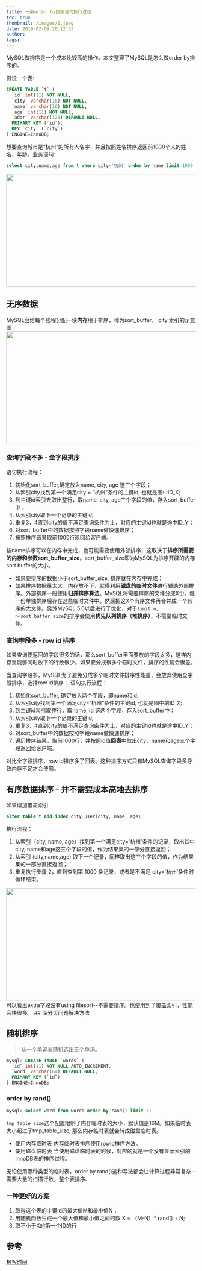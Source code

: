 ```yaml
---
title: 一条order by排序语句执行过程
toc: true
thumbnail: /images/1.jpeg
date: 2019-02-09 20:12:33
author:
tags:
---
```

MySQL做排序是一个成本比较高的操作。本文整理了MySQL是怎么做order by排序的。
<!--more-->
假设一个表:
```sql
CREATE TABLE `t` (
  `id` int(11) NOT NULL,
  `city` varchar(16) NOT NULL,
  `name` varchar(16) NOT NULL,
  `age` int(11) NOT NULL,
  `addr` varchar(128) DEFAULT NULL,
  PRIMARY KEY (`id`),
  KEY `city` (`city`)
) ENGINE=InnoDB;
```
想要查询城市是“杭州”的所有人名字，并且按照姓名排序返回前1000个人的姓名、年龄。业务语句: 
```sql
select city,name,age from t where city='杭州' order by name limit 1000  ;
```
<img src="orderby1.png" width = "600" height = "300" alt="" align= />

## 无序数据
MySQL会给每个线程分配一块**内存**用于排序，称为sort_buffer。
city 索引的示意图：
<img src="orderby2.png" width = "600" height = "300" alt="" align= />
### 查询字段不多 - 全字段排序
语句执行流程：
1. 初始化sort_buffer,确定放入name, city, age 这三个字段；
2. 从索引city找到第一个满足city = “杭州”条件的主键id, 也就是图中ID_X;
3. 到主键id索引去取出整行，取name, city, age三个字段的值，存入sort_buffer中；
4. 从索引city取下一个记录的主键id;
5. 重复3，4直到city的值不满足查询条件为止，对应的主键id也就是途中ID_Y；
6. 对sort_buffer中的数据按照字段name做快速排序；
7. 按照排序结果取前1000行返回给客户端。

按name排序可以在内存中完成，也可能需要使用外部排序，这取决于**排序所需要的内存和参数sort_buffer_size**。sort_buffer_size即为MySQL为排序开辟的内存sort buffer的大小。
- 如果要排序的数据小于sort_buffer_size, 排序就在内存中完成；
- 如果排序数据量太大，内存放不下，就得利用**磁盘的临时文件**进行辅助外部排序。外部排序一般使用**归并排序算法**。MySQL将需要排序的文件分成X份，每一份单独排序后存在这些临时文件中。然后把这X个有序文件再合并成一个有序的大文件。另外MySQL 5.6以后进行了优化，对于`limit n, n<sort_buffer_size`的排序会使用**优先队列排序（堆排序）**，不需要临时文件。

### 查询字段多 - row id 排序
如果查询要返回的字段很多的话，那么sort_buffer里面要放的字段太多，这样内存里能够同时放下的行数很少。如果要分成很多个临时文件，排序的性能会很差。

当查询字段多，MySQL为了避免分成多个临时文件排序性能差，会放弃使用全字段排序，选择row id排序：
语句执行流程：
1. 初始化sort_buffer, 确定放入两个字段，即name和id;
2. 从索引city找到第一个满足city=“杭州”条件的主键id, 也就是图中的ID_X;
3. 到主键id索引取整行，取name, id 这两个字段，存入sort_buffer中；
4. 从索引city取下一个记录的主键id;
5. 重复3，4直到city的值不满足查询条件为止，对应的主键id也就是途中ID_Y；
6.  对sort_buffer中的数据按照字段name做快速排序；
7.  遍历排序结果，取前1000行，并按照id值**回表**中取出city、name和age三个字段返回给客户端。

对比全字段排序，row id排序多了回表。这种排序方式只有MySQL查询字段多导致内存不足才会使用。

## 有序数据排序 - 并不需要成本高地去排序
如果增加覆盖索引
```sql
alter table t add index city_user(city, name, age);
```
执行流程：
1. 从索引（city, name, age）找到第一个满足city='杭州'条件的记录，取出其中city, name和age这三个字段的值，作为结果集的一部分直接返回；
2. 从索引 (city,name,age) 取下一个记录，同样取出这三个字段的值，作为结果集的一部分直接返回；
3. 重复执行步骤 2，直到查到第 1000 条记录，或者是不满足 city='杭州’条件时循环结束。

<img src="orderby4.png" width = "600" height = "300" alt="" align= />
可以看出extra字段没有using filesort--不需要排序。也使用到了覆盖索引，性能会快很多。
## 深分页问题解决方法

## 随机排序
> 从一个单词表随机选出三个单词。

```sql
mysql> CREATE TABLE `words` (
  `id` int(11) NOT NULL AUTO_INCREMENT,
  `word` varchar(64) DEFAULT NULL,
  PRIMARY KEY (`id`)
) ENGINE=InnoDB;
```

### order by rand()
```sql
mysql> select word from words order by rand() limit 3;

```

`tmp_table_size`这个配置限制了内存临时表的大小，默认值是16M。如果临时表大小超过了tmp_table_size, 那么内存临时表就会转成磁盘临时表。
- 使用内存临时表
内存临时表排序使用rowid排序方法。
- 使用磁盘临时表
当使用磁盘临时表的时候，对应的就是一个没有显示索引的InnoDB表的排序过程。

无论使用哪种类型的临时表，order by rand()这种写法都会让计算过程非常复杂 - 需要大量的扫描行数，整个表排序、

### 一种更好的方案
1. 取得这个表的主键id的最大值M和最小值N；
2. 用随机函数生成一个最大值和最小值之间的数 X = （M-N）\* rand() + N;
3. 取不小于X的第一个ID的行

## 参考
[极客时间](https://time.geekbang.org/column/article/73479)
